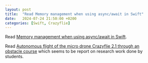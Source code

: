```yaml
---
layout: post
title:  "Read Memory management when using async/await in Swift"
date:   2024-07-24 21:50:00 +0200
categories: [Swift, Crazyflie]
---
```

Read [Memory management when using async/await in Swift](https://www.swiftbysundell.com/articles/memory-management-when-using-async-await/).

Read [Autonomous flight of the micro drone Crazyflie 2.1 through an obstacle course](/assets/docs/Autonomous%20flight%20of%20the%20micro%20drone%20Crazyflie%202.1%20through%20an%20obstacle%20course.pdf) which seems to be report on research work done by students.
